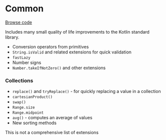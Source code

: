 # Common

[Browse code](https://github.com/respawn-app/kmmutils/tree/master/common/src)

Includes many small quality of life improvements to the Kotlin standard library.

* Conversion operators from primitives
* `String.isValid` and related extensions for quick validation
* `fastLazy`
* Number signs
* `Number.takeIfNotZero()` and other extensions

### Collections

* `replace()` and `tryReplace()` - for quickly replacing a value in a collection
* `cartesianProduct()`
* `swap()`
* `Range.size`
* `Range.midpoint`
* `avg()` - computes an average of values
* New sorting methods

This is not a comprehensive list of extensions
